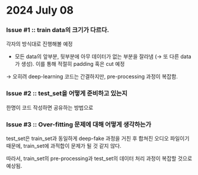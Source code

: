 # 2024 July 08

### Issue #1 :: train data의 크기가 다르다.

각자의 방식대로 진행해볼 예정

- 모든 data의 앞부분, 뒷부분에 아무 데이터가 없는 부분을 잘라냄 (→ 또 다른 data가 생성). 이를 통해 적절히 padding 혹은 cut 예정

→ 오히려 deep-learning 코드는 간결하지만, pre-processing 과정이 복잡함.


### Issue #2 :: test_set을 어떻게 준비하고 있는지

한명이 코드 작성하면 공유하는 방법으로


### Issue #3 :: Over-fitting 문제에 대해 어떻게 생각하는가

test_set은 train_set과 동일하게 deep-fake 과정을 거친 후 합쳐진 오디오 파일이기 때문에, train_set에 과적합이 문제가 될 것 같지 않다. <br>

따라서, train_set의 pre-processing과 test_set의 데이터 처리 과정이 복잡할 것으로 예상됨.